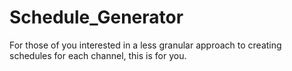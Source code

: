 # Schedule_Generator
For those of you interested in a less granular approach to creating schedules for each channel, this is for you.
